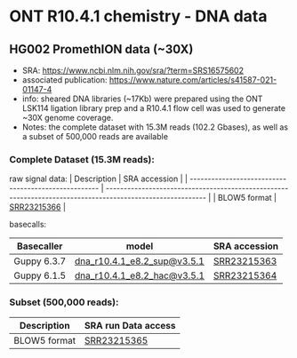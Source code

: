 # ONT R10.4.1 chemistry - DNA data

## HG002 PromethION data (~30X)

- SRA: https://www.ncbi.nlm.nih.gov/sra/?term=SRS16575602
- associated publication: https://www.nature.com/articles/s41587-021-01147-4
- info: sheared DNA libraries (~17Kb) were prepared using the ONT LSK114 ligation library prep and a R10.4.1 flow cell was used to generate ~30X genome coverage.
- Notes: the complete dataset with 15.3M reads (102.2 Gbases), as well as a subset of 500,000 reads are available

### Complete Dataset (15.3M reads):

raw signal data:
| Description                                          | SRA accession                                                                                         |
| ---------------------------------------------------- | ---------------------------------------------------------------------------------------------------------- |
| BLOW5 format | [SRR23215366](https://trace.ncbi.nlm.nih.gov/Traces/?view=run_browser&acc=SRR23215366&display=data-access) |

basecalls:

| Basecaller    | model |SRA accession                                                                                         |
| ------------------ | ----| ---------------------------------------------------------------------------------------------------------- |
| Guppy 6.3.7 | dna_r10.4.1_e8.2_sup@v3.5.1 | [SRR23215363](https://trace.ncbi.nlm.nih.gov/Traces/?view=run_browser&acc=SRR23215363&display=download) |
| Guppy 6.1.5 | dna_r10.4.1_e8.2_hac@v3.5.1 | [SRR23215364](https://trace.ncbi.nlm.nih.gov/Traces/?view=run_browser&acc=SRR23215364&display=download) |


### Subset (500,000 reads):

| Description                                          | SRA run Data access                                                                                        |
| ---------------------------------------------------- | ---------------------------------------------------------------------------------------------------------- |
| BLOW5 format                   | [SRR23215365](https://trace.ncbi.nlm.nih.gov/Traces/?view=run_browser&acc=SRR23215365&display=data-access) |




